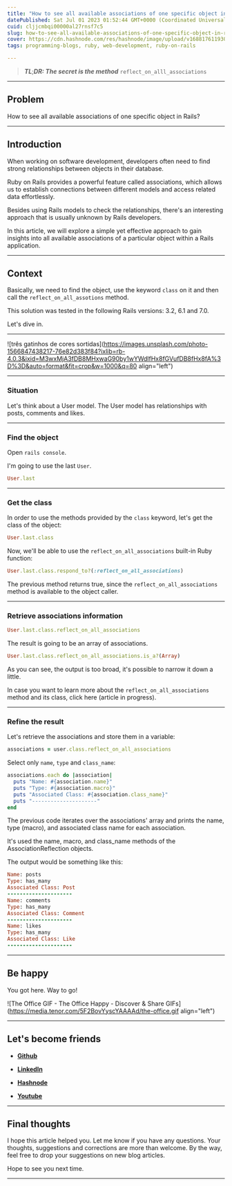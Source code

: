 ```yaml
---
title: "How to see all available associations of one specific object in Rails?"
datePublished: Sat Jul 01 2023 01:52:44 GMT+0000 (Coordinated Universal Time)
cuid: cljjcmbqi00000al27rnsf7c5
slug: how-to-see-all-available-associations-of-one-specific-object-in-rails
cover: https://cdn.hashnode.com/res/hashnode/image/upload/v1688176119303/9446a85a-8a3f-4bfd-91b4-48e9730b5564.png
tags: programming-blogs, ruby, web-development, ruby-on-rails

---
```


> ***TL***;***DR: The secret is the method*** `reflect_on_alll_associations`

---

## Problem

How to see all available associations of one specific object in Rails?

---

## Introduction

When working on software development, developers often need to find strong relationships between objects in their database.

Ruby on Rails provides a powerful feature called associations, which allows us to establish connections between different models and access related data effortlessly.

Besides using Rails models to check the relationships, there's an interesting approach that is usually unknown by Rails developers.

In this article, we will explore a simple yet effective approach to gain insights into all available associations of a particular object within a Rails application.

---

## Context

Basically, we need to find the object, use the keyword `class` on it and then call the `reflect_on_all_assotions` method.

This solution was tested in the following Rails versions: 3.2, 6.1 and 7.0.

Let's dive in.

---

![três gatinhos de cores sortidas](https://images.unsplash.com/photo-1566847438217-76e82d383f84?ixlib=rb-4.0.3&ixid=M3wxMjA3fDB8MHxwaG90by1wYWdlfHx8fGVufDB8fHx8fA%3D%3D&auto=format&fit=crop&w=1000&q=80 align="left")

---

### Situation

Let's think about a User model. The User model has relationships with posts, comments and likes.

---

### Find the object

Open `rails console`.

I'm going to use the last `User`.

```ruby
User.last
```

---

### Get the class

In order to use the methods provided by the `class` keyword, let's get the class of the object:

```ruby
User.last.class
```

Now, we'll be able to use the `reflect_on_all_associations` built-in Ruby function:

```ruby
User.last.class.respond_to?(:reflect_on_all_associations)
```

The previous method returns true, since the `reflect_on_all_associations` method is available to the object caller.

---

### Retrieve associations information

```ruby
User.last.class.reflect_on_all_associations
```

The result is going to be an array of associations.

```ruby
User.last.class.reflect_on_all_associations.is_a?(Array)
```

As you can see, the output is too broad, it's possible to narrow it down a little.

In case you want to learn more about the `reflect_on_all_associations` method and its class, click here (article in progress).

---

### Refine the result

Let's retrieve the associations and store them in a variable:

```ruby
associations = user.class.reflect_on_all_associations
```

Select only `name`, `type` and `class_name`:

```ruby
associations.each do |association|
  puts "Name: #{association.name}"
  puts "Type: #{association.macro}"
  puts "Associated Class: #{association.class_name}"
  puts "---------------------"
end
```

The previous code iterates over the associations' array and prints the name, type (macro), and associated class name for each association.

It's used the name, macro, and class\_name methods of the AssociationReflection objects.

The output would be something like this:

```ruby
Name: posts
Type: has_many
Associated Class: Post
---------------------
Name: comments
Type: has_many
Associated Class: Comment
---------------------
Name: likes
Type: has_many
Associated Class: Like
---------------------
```

---

## **Be happy**

You got here. Way to go!

![The Office GIF - The Office Happy - Discover & Share GIFs](https://media.tenor.com/5F2BovYyscYAAAAd/the-office.gif align="left")

---

## **Let's become friends**

* [**Github**](https://github.com/alexcalaca)
    
* [**LinkedIn**](https://linkedin.com/in/alexandrecalacaofficial)
    
* [**Hashnode**](https://hashnode.com/onboard?next=/@alexandrecalaca)
    
* [**Youtube**](https://www.youtube.com/@alexandrecalacaofficial)
    

---

## **Final thoughts**

I hope this article helped you. Let me know if you have any questions. Your thoughts, suggestions and corrections are more than welcome. By the way, feel free to drop your suggestions on new blog articles.

Hope to see you next time.

---